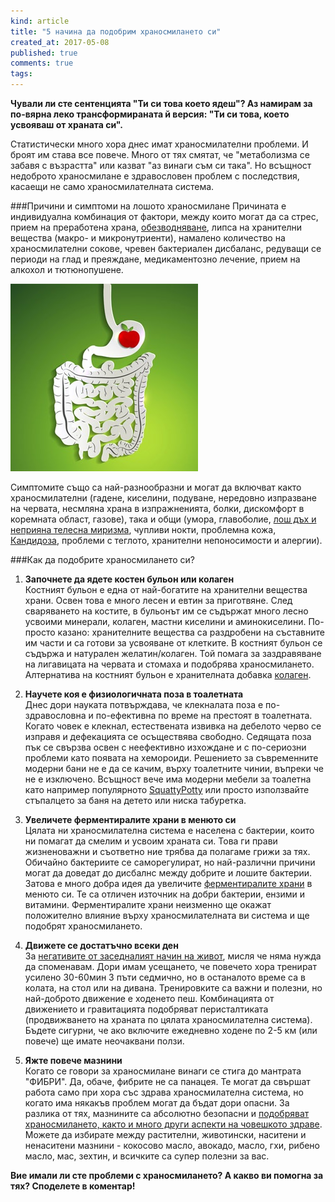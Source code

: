 ```yaml
---
kind: article
title: "5 начина да подобрим храносмилането си"
created_at: 2017-05-08
published: true
comments: true
tags:
--- 
```

**Чували ли сте сентенцията "Ти си това което ядеш"? Аз намирам за по-вярна леко трансформираната й версия: "Ти си това, което усвояваш от храната си".**

Статистически много хора днес имат храносмилателни проблеми. И броят им става все повече. Много от тях смятат, че "метаболизма се забавя с възрастта" или казват "аз винаги съм си така". Но всъщност недоброто храносмилане е здравословен проблем с последствия, касаещи не само храносмилателната система.

###Причини и симптоми на лошото храносмилане
Причината е индивидуална комбинация от фактори, между които могат да са стрес, прием на преработена храна, [обезводняване](http://www.bezkaries.com/blog/2017-01-16-%D0%B2%D0%BE%D0%B4%D0%B0/), липса на хранителни вещества (макро- и микронутриенти), намалено количество на храносмилателни сокове, чревен бактериален дисбаланс, редуващи се периоди на глад и преяждане, медикаментозно лечение, прием на алкохол и тютюнопушене.

![digest](/images/posts/digest.jpg)

<!-- more -->

Симптомите също са най-разнообразни и могат да включват както храносмилателни (гадене, киселини, подуване, нередовно изпразване на червата, несмляна храна в изпражненията, болки, дискомфорт в коремната област, газове), така и общи (умора, главоболие, [лош дъх и неприяна телесна миризма](http://www.bezkaries.com/blog/2015-01-21-%D1%81%D1%8A%D0%B2%D0%B5%D1%82%D0%B8-%D0%BB%D0%BE%D1%88-%D0%B4%D1%8A%D1%85/), чупливи нокти, проблемна кожа, [Кандидоза](http://www.bezkaries.com/blog/2017-01-31-%D0%B1%D1%8F%D0%BB-%D0%B5%D0%B7%D0%B8%D0%BA/), проблеми с теглото, хранителни непоносимости и алергии).

###Как да подобрите храносмилането си?
1. **Започнете да ядете костен бульон или колаген**<br />
Костният бульон е една от най-богатите на хранителни вещества храни. Освен това е много лесен и евтин за приготвяне. След сваряването на костите, в бульонът им се съдържат много лесно усвоими минерали, колаген, мастни киселини и аминокиселини. По-просто казано: хранителните вещества са раздробени на съставните им части и са готови за усвояване от клетките. В костният бульон се съдържа и натурален желатин/колаген. Той помага за заздравяване на лигавицата на червата и стомаха и подобрява храносмилането. Алтернатива на костният бульон е хранителната добавка [колаген](http://www.bezkaries.com/blog/2017-03-12-%D0%BF%D0%B5%D1%82-%D0%BF%D1%80%D0%B8%D1%87%D0%B8%D0%BD%D0%B8-%D0%B4%D0%B0-%D0%BF%D1%80%D0%B8%D0%B5%D0%BC%D0%B0%D0%BC%D0%B5-%D0%BA%D0%BE%D0%BB%D0%B0%D0%B3%D0%B5%D0%BD/).

2. **Научете коя е физиологичната поза в тоалетната**<br />
Днес дори науката потвърждава, че клекналата поза е по-здравословна и по-ефективна по време на престоят в тоалетната. Когато човек е клекнал, естествената извивка на дебелото черво се изправя и дефекацията се осъществява свободно. Седящата поза пък се свързва освен с неефективно изхождане и с по-сериозни проблеми като появата на хемороиди. Решението за съвременните модерни бани не е да се качим, върху тоалетните чинии, въпреки че не е изключено. Всъщност вече има модерни мебели за тоалетна като например популярното [SquattyPotty](http://amzn.to/2pPeNl6) или просто използвайте стъпалцето за баня на детето или ниска табуретка.

3. **Увеличете ферментиралите храни в менюто си**<br />
Цялата ни храносмилателна система е населена с бактерии, които ни помагат да смелим и усвоим храната си. Това ги прави жизненоважни и съответно ние трябва да полагаме грижи за тях. Обичайно бактериите се саморегулират, но най-различни причини могат да доведат до дисбалнс между добрите и лошите бактерии. Затова е много добра идея да увеличите [ферментиралите храни](http://www.bezkaries.com/blog/2014-10-14-%D1%84%D0%B5%D1%80%D0%BC%D0%B5%D0%BD%D1%82%D0%B8%D1%80%D0%B0%D0%BB%D0%B8-%D1%85%D1%80%D0%B0%D0%BD%D0%B8/) в менюто си. Те са отличен източник на добри бактерии, ензими и витамини. Ферментиралите храни неизменно ще окажат положително влияние върху храносмилателната ви система и ще подобрят храносмилането.

4. **Движете се достатъчно всеки ден**<br />
За [негативите от заседналият начин на живот](http://www.bezkaries.com/blog/2014-10-28-%D0%BB%D0%B8%D0%BF%D1%81%D0%B0-%D0%BD%D0%B0-%D0%B4%D0%B2%D0%B8%D0%B6%D0%B5%D0%BD%D0%B8%D0%B5/), мисля че няма нужда да споменавам. Дори имам усещането, че повечето хора тренират усилено 30-60мин 3 пъти седмично, но в останалото време са в колата, на стол или на дивана. Тренировките са важни и полезни, но най-доброто движение е ходенето пеш. Комбинацията от движението и гравитацията подобряват перисталтиката (продвижването на храната по цялата храносмилателна система). Бъдете сигурни, че ако включите ежедневно ходене по 2-5 км (или повече) ще имате неочаквани ползи.

5. **Яжте повече мазнини**<br />
Когато се говори за храносмилане винаги се стига до мантрата "ФИБРИ". Да, обаче, фибрите не са панацея. Те могат да свършат работа само при хора със здрава храносмилателна система, но когато има някакъв проблем могат да бъдат дори опасни. За разлика от тях, мазнините са абсолютно безопасни и [подобряват храносмилането, както и много други аспекти на човешкото здраве](http://www.bezkaries.com/blog/2016-05-25-%D0%BA%D0%B0%D0%BA-%D0%B4%D0%B0-%D0%B8%D0%BC%D0%B0%D0%BC%D0%B5-%D0%B7%D0%B4%D1%80%D0%B0%D0%B2%D0%B8-%D0%B4%D0%B5%D1%86%D0%B0/). Можете да избирате между растителни, животински, наситени и ненаситени мазнини - кокосово масло, авокадо, масло, гхи, рибено масло, мас, зехтин, и всичките са супер полезни за вас.

**Вие имали ли сте проблеми с храносмилането? А какво ви помогна за тях? Споделете в коментар!**
